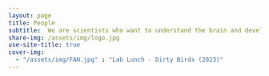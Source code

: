 ```yaml
---
layout: page
title: People 
subtitle:  We are scientists who want to understand the brain and develop better AI.
share-img: /assets/img/logo.jpg
use-site-title: true
cover-img:
  - "/assets/img/FAH.jpg" : "Lab Lunch - Dirty Birds (2023)"
---
```

